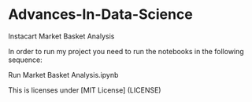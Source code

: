 # Advances-In-Data-Science

Instacart Market Basket Analysis

In order to run my project you need to run the notebooks in the following sequence:

Run Market Basket Analysis.ipynb

This is licenses under [MIT License] (LICENSE)
